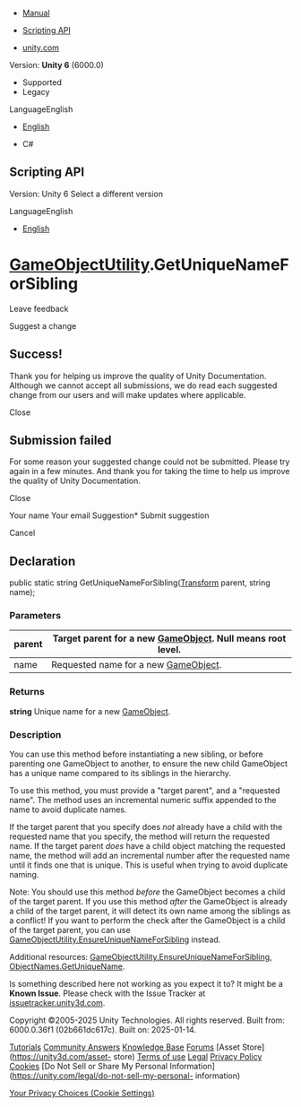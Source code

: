 [ ]()

  * [Manual](../Manual/index.html)
  * [Scripting API](../ScriptReference/index.html)

  * [unity.com](https://unity.com/)

Version: **Unity 6** (6000.0)

  * Supported
  * Legacy

LanguageEnglish

  * [English]()

  * C#

[ ](https://docs.unity3d.com)

## Scripting API

Version: Unity 6 Select a different version

LanguageEnglish

  * [English]()

#  [GameObjectUtility](GameObjectUtility.html).GetUniqueNameForSibling

Leave feedback

Suggest a change

## Success!

Thank you for helping us improve the quality of Unity Documentation. Although
we cannot accept all submissions, we do read each suggested change from our
users and will make updates where applicable.

Close

## Submission failed

For some reason your suggested change could not be submitted. Please <a>try
again</a> in a few minutes. And thank you for taking the time to help us
improve the quality of Unity Documentation.

Close

Your name Your email Suggestion* Submit suggestion

Cancel

[ ]()

## Declaration

public static string GetUniqueNameForSibling([Transform](Transform.html)
parent, string name);

### Parameters

parent | Target parent for a new [GameObject](GameObject.html). Null means root level.  
---|---  
name | Requested name for a new [GameObject](GameObject.html).  
  
### Returns

**string** Unique name for a new [GameObject](GameObject.html).

### Description

You can use this method before instantiating a new sibling, or before
parenting one GameObject to another, to ensure the new child GameObject has a
unique name compared to its siblings in the hierarchy.

To use this method, you must provide a "target parent", and a "requested
name". The method uses an incremental numeric suffix appended to the name to
avoid duplicate names.  
  
If the target parent that you specify does _not_ already have a child with the
requested name that you specify, the method will return the requested name. If
the target parent _does_ have a child object matching the requested name, the
method will add an incremental number after the requested name until it finds
one that is unique. This is useful when trying to avoid duplicate naming.  
  
Note: You should use this method _before_ the GameObject becomes a child of
the target parent. If you use this method _after_ the GameObject is already a
child of the target parent, it will detect its own name among the siblings as
a conflict! If you want to perform the check after the GameObject is a child
of the target parent, you can use
[GameObjectUtility.EnsureUniqueNameForSibling](GameObjectUtility.EnsureUniqueNameForSibling.html)
instead.  
  
Additional resources:
[GameObjectUtility.EnsureUniqueNameForSibling](GameObjectUtility.EnsureUniqueNameForSibling.html),
[ObjectNames.GetUniqueName](ObjectNames.GetUniqueName.html).

Is something described here not working as you expect it to? It might be a
**Known Issue**. Please check with the Issue Tracker at
[issuetracker.unity3d.com](https://issuetracker.unity3d.com).

Copyright ©2005-2025 Unity Technologies. All rights reserved. Built from:
6000.0.36f1 (02b661dc617c). Built on: 2025-01-14.

[Tutorials](https://unity3d.com/learn) [Community
Answers](https://answers.unity3d.com) [Knowledge
Base](https://support.unity3d.com/hc/en-us)
[Forums](https://forum.unity3d.com) [Asset Store](https://unity3d.com/asset-
store) [Terms of use](https://docs.unity3d.com/Manual/TermsOfUse.html)
[Legal](https://unity.com/legal) [Privacy
Policy](https://unity.com/legal/privacy-policy)
[Cookies](https://unity.com/legal/cookie-policy) [Do Not Sell or Share My
Personal Information](https://unity.com/legal/do-not-sell-my-personal-
information)

[Your Privacy Choices (Cookie Settings)](javascript:void\(0\);)

